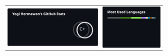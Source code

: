 <p align="center">
  <table>
    <tr>
      <td align="center">
        <img src="https://raw.githubusercontent.com/yhpgi/yhpgi/main/general.svg" alt="Image 1" />
      </td>
      <td align="center">
        <img src="https://raw.githubusercontent.com/yhpgi/yhpgi/main/languages.svg" alt="Image 2" />
      </td>
    </tr>
  </table>
</p>

<!--- ![Metrics](https://raw.githubusercontent.com/yhpgi/yhpgi/main/github-metrics.svg) --->

